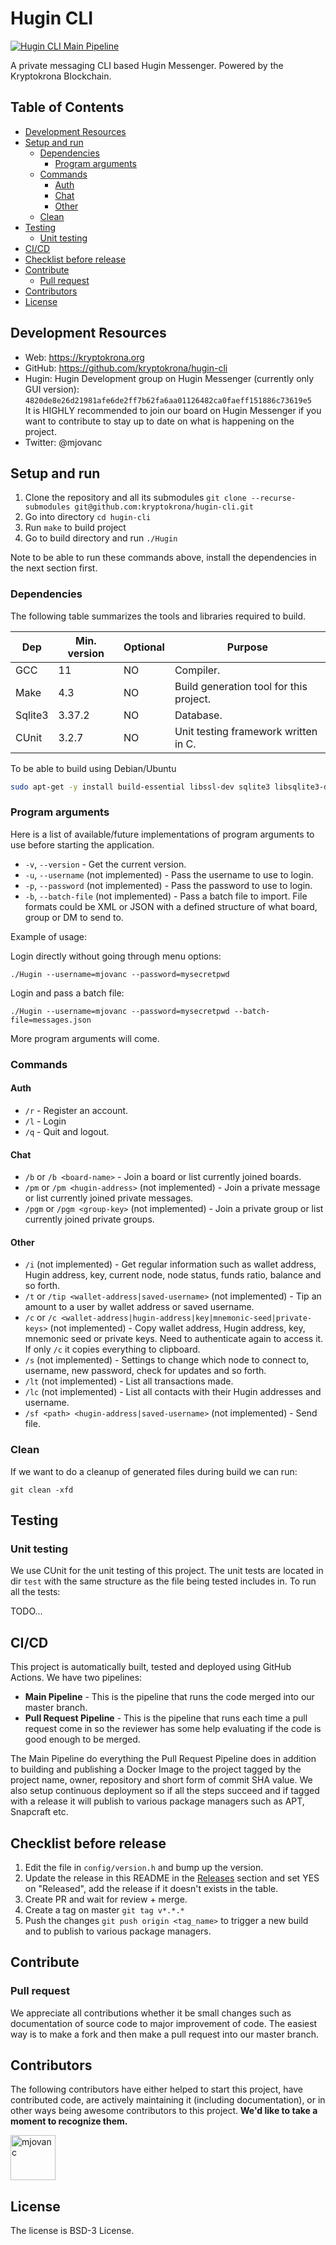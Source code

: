 # Hugin CLI

[![Hugin CLI Main Pipeline](https://github.com/mjovanc/hugin-cli/actions/workflows/main-ci.yml/badge.svg)](https://github.com/mjovanc/hugin-cli/actions/workflows/main-ci.yml)

A private messaging CLI based Hugin Messenger. Powered by the Kryptokrona Blockchain.

## Table of Contents

- [Development Resources](#development-resources)
- [Setup and run](#setup-and-run)
  - [Dependencies](#dependencies)
    - [Program arguments](#program-arguments)
  - [Commands](#commands)
    - [Auth](#auth)
    - [Chat](#chat)
    - [Other](#other)
  - [Clean](#clean)
- [Testing](#testing)
  - [Unit testing](#unit-testing)
- [CI/CD](#cicd)
- [Checklist before release](#checklist-before-release)
- [Contribute](#contribute)
  - [Pull request](#pull-request)
- [Contributors](#contributors)
- [License](#license)

## Development Resources

- Web: https://kryptokrona.org
- GitHub: https://github.com/kryptokrona/hugin-cli
- Hugin: Hugin Development group on Hugin Messenger (currently only GUI version): `4820de8e26d21981afe6de2ff7b62fa6aa01126482ca0faeff151886c73619e5` \
  It is HIGHLY recommended to join our board on Hugin Messenger if you want to contribute to stay up to date on what is happening on the project.
- Twitter: @mjovanc

## Setup and run

1. Clone the repository and all its submodules `git clone --recurse-submodules git@github.com:kryptokrona/hugin-cli.git`
2. Go into directory `cd hugin-cli`
3. Run `make` to build project
4. Go to build directory and run `./Hugin`

Note to be able to run these commands above, install the dependencies in the next section first.

### Dependencies

The following table summarizes the tools and libraries required to build.

| Dep     | Min. version | Optional | Purpose                                 |
| ------- | ------------ | -------- | --------------------------------------- |
| GCC     | 11           | NO       | Compiler.                               |
| Make    | 4.3          | NO       | Build generation tool for this project. |
| Sqlite3 | 3.37.2       | NO       | Database.                               |
| CUnit   | 3.2.7        | NO       | Unit testing framework written in C.    |

To be able to build using Debian/Ubuntu

```sh
sudo apt-get -y install build-essential libssl-dev sqlite3 libsqlite3-dev git pkg-config
```

### Program arguments

Here is a list of available/future implementations of program arguments to use before starting the application.

- `-v`, `--version` - Get the current version.
- `-u`, `--username` (not implemented) - Pass the username to use to login.
- `-p`, `--password` (not implemented) - Pass the password to use to login.
- `-b`, `--batch-file` (not implemented) - Pass a batch file to import. File formats could be XML or JSON with a defined structure of what board, group or DM to send to.

Example of usage:

Login directly without going through menu options:

```shell
./Hugin --username=mjovanc --password=mysecretpwd
```

Login and pass a batch file:

```shell
./Hugin --username=mjovanc --password=mysecretpwd --batch-file=messages.json
```

More program arguments will come.

### Commands

#### Auth
- `/r` - Register an account.
- `/l` - Login
- `/q` - Quit and logout.

#### Chat

- `/b` or `/b <board-name>` - Join a board or list currently joined boards.
- `/pm` or `/pm <hugin-address>` (not implemented) - Join a private message or list currently joined private messages.
- `/pgm` or `/pgm <group-key>` (not implemented) - Join a private group or list currently joined private groups.

#### Other
- `/i` (not implemented) - Get regular information such as wallet address, Hugin address, key, current node, node status, funds ratio, balance and so forth.
- `/t` or `/tip <wallet-address|saved-username>` (not implemented) - Tip an amount to a user by wallet address or saved username.
- `/c` or `/c <wallet-address|hugin-address|key|mnemonic-seed|private-keys>` (not implemented) - Copy wallet address, Hugin address, key, mnemonic seed or private keys. Need to authenticate again to access it. If only `/c` it copies everything to clipboard.
- `/s` (not implemented) - Settings to change which node to connect to, username, new password, check for updates and so forth.
- `/lt` (not implemented) - List all transactions made.
- `/lc` (not implemented) - List all contacts with their Hugin addresses and username.
- `/sf <path> <hugin-address|saved-username>` (not implemented) - Send file.

### Clean

If we want to do a cleanup of generated files during build we can run:

`git clean -xfd`

## Testing

### Unit testing

We use CUnit for the unit testing of this project. The unit tests are located in dir `test` with the same structure as the file being tested
includes in. To run all the tests:

TODO...

## CI/CD

This project is automatically built, tested and deployed using GitHub Actions. We have two pipelines:

- **Main Pipeline** - This is the pipeline that runs the code merged into our master branch.
- **Pull Request Pipeline** - This is the pipeline that runs each time a pull request come in so the reviewer has some
  help evaluating if the code is good enough to be merged.

The Main Pipeline do everything the Pull Request Pipeline does in addition to building and publishing a Docker Image to
the project tagged by the project name, owner, repository and short form of commit SHA value. We also setup continuous
deployment so if all the steps succeed and if tagged with a release it will publish to various package managers such as APT, Snapcraft etc.

## Checklist before release

1. Edit the file in `config/version.h` and bump up the version.
2. Update the release in this README in the [Releases](#releases) section and set YES on "Released", add the release if it doesn't
exists in the table.
3. Create PR and wait for review + merge.
4. Create a tag on master `git tag v*.*.*`
5. Push the changes `git push origin <tag_name>` to trigger a new build and to publish to various package managers.

## Contribute

### Pull request

We appreciate all contributions whether it be small changes such as documentation of source code to major improvement of
code. The easiest way is to make a fork and then make a pull request into our master branch.

## Contributors

The following contributors have either helped to start this project, have contributed
code, are actively maintaining it (including documentation), or in other ways
being awesome contributors to this project. **We'd like to take a moment to recognize them.**

[<img src="https://github.com/mjovanc.png?size=72" alt="mjovanc" width="72">](https://github.com/mjovanc)

## License

The license is BSD-3 License.